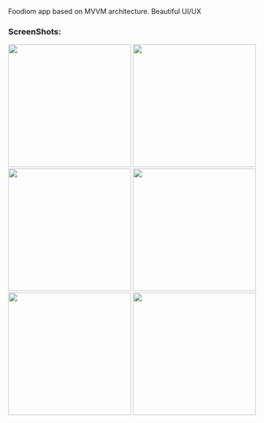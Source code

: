 
Foodiom app based on MVVM architecture.
Beautiful UI/UX 




<h3>ScreenShots:</h3>     
<img src="http://coffe-android.ir/image/Foody/foody_3.png" width="250"> <img src="http://coffe-android.ir/image/Foody/foody_6.png" width="250"> 
<img src="http://coffe-android.ir/image/Foody/foody_5.png" width="250">  <img src="http://coffe-android.ir/image/Foody/foody_4.png" width="250">
<img src="http://coffe-android.ir/image/Foody/foody_2.png" width="250"> <img src="http://coffe-android.ir/image/Foody/foody_1.png" width="250">


